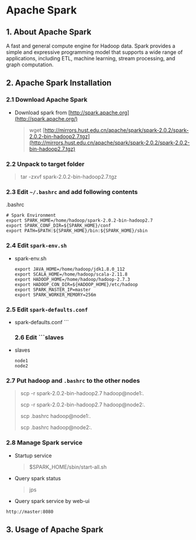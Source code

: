 # Apache Spark

## 1. About Apache Spark

A fast and general compute engine for Hadoop data. Spark provides a simple and expressive programming model that supports a wide range of applications, including ETL, machine learning, stream processing, and graph computation.

## 2. Apache Spark Installation

### 2.1 Download Apache Spark

* Download spark from [http://spark.apache.org](http://spark.apache.org/)
  > wget [http://mirrors.hust.edu.cn/apache/spark/spark-2.0.2/spark-2.0.2-bin-hadoop2.7.tgz](http://mirrors.hust.edu.cn/apache/spark/spark-2.0.2/spark-2.0.2-bin-hadoop2.7.tgz)

### 2.2 Unpack to target folder

> tar -zxvf spark-2.0.2-bin-hadoop2.7.tgz

### 2.3 Edit `~/.bashrc` and add following contents

.bashrc

```
# Spark Environment
export SPARK_HOME=/home/hadoop/spark-2.0.2-bin-hadoop2.7
export SPARK_CONF_DIR=${SPARK_HOME}/conf
export PATH=$PATH:${SPARK_HOME}/bin:${SPARK_HOME}/sbin
```

### 2.4 Edit `spark-env.sh`

* spark-env.sh
  ```
  export JAVA_HOME=/home/hadoop/jdk1.8.0_112
  export SCALA_HOME=/home/hadoop/scala-2.11.8
  export HADOOP_HOME=/home/hadoop/hadoop-2.7.3
  export HADOOP_CON_DIR=${HADOOP_HOME}/etc/hadoop
  export SPARK_MASTER_IP=master
  export SPARK_WORKER_MEMORY=256m
  ```

### 2.5 Edit `spark-defaults.conf`

* spark-defaults.conf
  \`\`\`

    ### 2.6 Edit ```slaves

* slaves
  ```
  node1
  node2
  ```

### 2.7 Put hadoop and `.bashrc` to the other nodes

> scp -r spark-2.0.2-bin-hadoop2.7 hadoop@node1:.
>
> scp -r spark-2.0.2-bin-hadoop2.7 hadoop@node2:.
>
> scp  .bashrc hadoop@node1:.
>
> scp  .bashrc hadoop@node2:.

### 2.8 Manage Spark service

* Startup service

  > $SPARK\_HOME/sbin/start-all.sh

* Query spark status

  > jps

* Query spark service by web-ui

```
http://master:8080
```

## 3. Usage of Apache Spark



